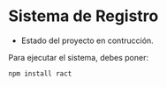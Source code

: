 <h1> Sistema de Registro</h1>

- Estado del proyecto en contrucción.
  
Para ejecutar el sistema, debes poner:

```npm install ract``` 


